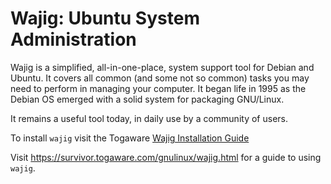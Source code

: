 # Wajig: Ubuntu System Administration

Wajig is a simplified, all-in-one-place, system support tool for Debian
and Ubuntu. It covers all common (and some not so common) tasks you
may need to perform in managing your computer. It began life in 1995
as the Debian OS emerged with a solid system for packaging GNU/Linux.

It remains a useful tool today, in daily use by a community of users.

To install `wajig` visit the Togaware [Wajig Installation
Guide](https://survivor.togaware.com/gnulinux/wajig-installation.html)

Visit https://survivor.togaware.com/gnulinux/wajig.html for a guide to
using `wajig`.

